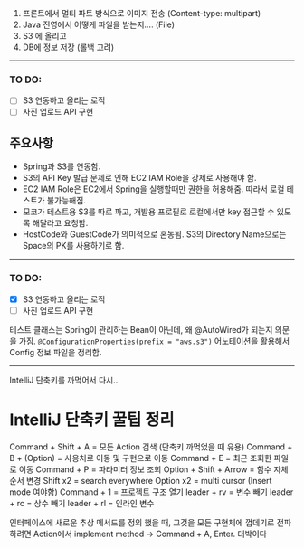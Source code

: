 1. 프론트에서 멀티 파트 방식으로 이미지 전송 (Content-type: multipart)
2. Java 진영에서 어떻게 파일을 받는지.... (File)
3. S3 에 올리고
4. DB에 정보 저장
(롤백 고려)

---

### TO DO:
- [ ] S3 연동하고 올리는 로직
- [ ] 사진 업로드 API 구현

## 주요사항

- Spring과 S3를 연동함.
- S3의 API Key 발급 문제로 인해 EC2 IAM Role을 강제로 사용해야 함.
- EC2 IAM Role은 EC2에서 Spring을 실행할때만 권한을 허용해줌. 따라서 로컬 테스트가 불가능해짐.
- 모코가 테스트용 S3를 따로 파고, 개발용 프로필로 로컬에서만 key 접근할 수 있도록 해달라고 요청함.
- HostCode와 GuestCode가 의미적으로 혼동됨. S3의 Directory Name으로는 Space의 PK를 사용하기로 함.

---

### TO DO:

- [x] S3 연동하고 올리는 로직
- [ ] 사진 업로드 API 구현

테스트 클래스는 Spring이 관리하는 Bean이 아닌데, 왜 @AutoWired가 되는지 의문을 가짐. `@ConfigurationProperties(prefix = "aws.s3")` 어노테이션을 활용해서 Config 정보 파일을 정리함.



---


IntelliJ 단축키를 까먹어서 다시..
# IntelliJ 단축키 꿀팁 정리

Command + Shift + A = 모든 Action 검색 (단축키 까먹었을 때 유용)
Command + B + (Option) = 사용처로 이동 및 구현으로 이동
Command + E = 최근 조회한 파일로 이동
Command + P = 파라미터 정보 조회
Option + Shift + Arrow = 함수 자체 순서 변경
Shift x2 = search everywhere
Option x2 = multi cursor (Insert mode 여야함)
Command + 1 = 프로젝트 구조 열기
leader + rv = 변수 빼기
leader + rc = 상수 빼기
leader + rl = 인라인 변수


인터페이스에 새로운 추상 메서드를 정의 했을 때, 그것을 모든 구현체에 껍데기로 전파하려면
Action에서 implement method -> Command + A, Enter.
대박이다 